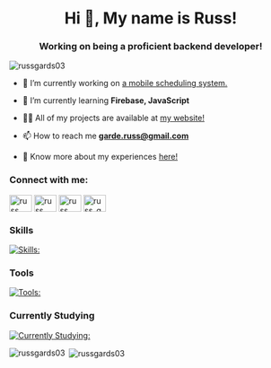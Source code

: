 <h1 align="center">Hi 👋, My name is Russ!</h1>
<h3 align="center">Working on being a proficient backend developer!</h3>

<p align="left"> <img src="https://komarev.com/ghpvc/?username=russgards03&label=Profile%20views&color=0e75b6&style=flat" alt="russgards03" /> </p>

- 🔭 I’m currently working on [a mobile scheduling system.](https://github.com/russgards03/careshift_mobile)

- 🌱 I’m currently learning **Firebase, JavaScript**

- 👨‍💻 All of my projects are available at [my website!](https://rgarde.webflow.io)

- 📫 How to reach me **garde.russ@gmail.com**

- 📄 Know more about my experiences [here!](https://drive.google.com/file/d/1ML4-O-4wAZi1pDy1lbqmY4zdrAWLZbTj/view?usp=drive_link)

<h3 align="left">Connect with me:</h3>
<p align="left">
<a href="https://x.com/russ_gardss" target="blank"><img align="center" src="https://raw.githubusercontent.com/rahuldkjain/github-profile-readme-generator/master/src/images/icons/Social/twitter.svg" alt="russ allen garde" height="30" width="40" /></a>
<a href="https://www.linkedin.com/in/russ-allen-garde-57325727a/" target="blank"><img align="center" src="https://raw.githubusercontent.com/rahuldkjain/github-profile-readme-generator/master/src/images/icons/Social/linked-in-alt.svg" alt="russ allen garde" height="30" width="40" /></a>
<a href="https://www.facebook.com/russ.gards" target="blank"><img align="center" src="https://raw.githubusercontent.com/rahuldkjain/github-profile-readme-generator/master/src/images/icons/Social/facebook.svg" alt="russ allen garde" height="30" width="40" /></a>
<a href="https://www.instagram.com/russ_gardss/" target="blank"><img align="center" src="https://raw.githubusercontent.com/rahuldkjain/github-profile-readme-generator/master/src/images/icons/Social/instagram.svg" alt="russ_gardss" height="30" width="40" /></a>
</p>

### Skills
[![Skills:](https://skillicons.dev/icons?i=dart,flutter,html,java,js,mysql,php)](https://skillicons.dev)

### Tools
[![Tools:](https://skillicons.dev/icons?i=discord,figma,github,postman,vscode)](https://skillicons.dev)

### Currently Studying
[![Currently Studying:](https://skillicons.dev/icons?i=firebase,laravel,tailwind,ps,webflow)](https://skillicons.dev) 

<p><img align="left" src="https://github-readme-stats.vercel.app/api/top-langs?username=russgards03&show_icons=true&locale=en&layout=compact" alt="russgards03" /></p>

<p>&nbsp;<img align="center" src="https://github-readme-stats.vercel.app/api?username=russgards03&show_icons=true&locale=en" alt="russgards03" /></p>
